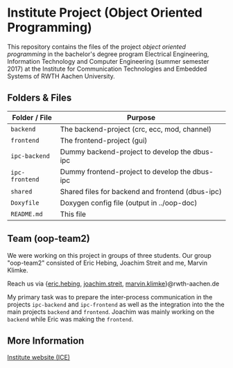 Institute Project (Object Oriented Programming)
===============================================

This repository contains the files of the project *object oriented programming*
in the bachelor's degree program Electrical Engineering, Information Technology
and Computer Engineering (summer semester 2017) at the Institute for
Communication Technologies and Embedded Systems of RWTH Aachen University.

Folders & Files
---------------

| Folder / File   | Purpose                                           |
|-----------------|---------------------------------------------------|
| `backend`       | The backend-project (crc, ecc, mod, channel)      |
| `frontend`      | The frontend-project (gui)                        |
| `ipc-backend`   | Dummy backend-project to develop the dbus-ipc     |
| `ipc-frontend`  | Dummy frontend-project to develop the dbus-ipc    |
| `shared`        | Shared files for backend and frontend (dbus-ipc)  |
| `Doxyfile`      | Doxygen config file (output in ../oop-doc)        |
| `README.md`     | This file                                         |

Team (oop-team2)
-----------------

We were working on this project in groups of three students. Our group
"oop-team2" consisted of Eric Hebing, Joachim Streit and me, Marvin Klimke.

Reach us via
{[eric.hebing](mailto:eric.hebing@rwth-aachen.de),
 [joachim.streit](mailto:joachim.streit@rwth-aachen.de), 
 [marvin.klimke](mailto:marvin.klimke@rwth-aachen.de)}@rwth-aachen.de

My primary task was to prepare the inter-process communication in the projects
`ipc-backend` and `ipc-frontend` as well as the integration into the the main
projects `backend` and `frontend`. Joachim was mainly working on the `backend`
while Eric was making the `frontend`.

More Information
----------------

[Institute website (ICE)](https://www.ice.rwth-aachen.de/teaching/summer-semester/)
